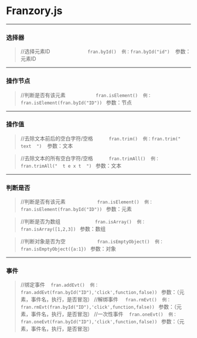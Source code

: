 # Franzory.js
* * *
### 选择器
> //选择元素ID                          `fran.byId()  例：fran.byId("id") `  参数：元素ID

***

### 操作节点
> //判断是否有该元素                     `fran.isElement()  例：fran.isElement(fran.byId("ID")) `  参数：节点

***

### 操作值
> //去除文本前后的空白字符/空格           `fran.trim()  例：fran.trim("  text  ") `  参数：文本

> //去除文本的所有空白字符/空格           `fran.trimAll()  例：fran.trimAll("  t e x t  ") `  参数：文本

***

### 判断是否
> //判断是否有该元素                      `fran.isElement()  例：fran.isElement(fran.byId("ID")) `  参数：元素

> //判断是否为数组                        `fran.isArray()  例：fran.isArray([1,2,3]) `  参数：数组

> //判断对象是否为空                      `fran.isEmptyObject()  例：fran.isEmptyObject({a:1}) `  参数：对象

***

### 事件
> //绑定事件      `fran.addEvt()  例：fran.addEvt(fran.byId("ID"),'click',function,false)) `  参数：（元素，事件名，执行，是否冒泡）
> //解绑事件      `fran.rmEvt()  例：fran.rmEvt(fran.byId("ID"),'click',function,false)) `  参数：（元素，事件名，执行，是否冒泡）
> //一次性事件    `fran.oneEvt()  例：fran.oneEvt(fran.byId("ID"),'click',function,false)) `  参数：（元素，事件名，执行，是否冒泡）
